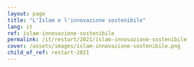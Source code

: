 ```yaml
---
layout: page
title: "L'Islam e l'innovazione sostenibile"
lang: it
ref: islam-innovazione-sostenibile
permalink: /it/restart/2021/islam-innovazione-sostenibile
cover: /assets/images/islam-innovazione-sostenibile.png
child_of_ref: restart-2021
---
```

